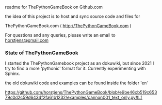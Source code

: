 readme for ThePythonGameBook on Github.com

the idea of this project is to host and sync source code and files for

ThePythonGameBook.com ( http://ThePythonGameBook.com ) 

For questions and any queries, please write an email to horstjens@gmail.com


### State of ThePythonGameBook
  
I started the ThePythonGamebook project as an dokuwiki, but since 2021 I try to find a more 'pythonic' format for it. Currently experimenting with Sphinx.

the old dokuwiki code and examples can be found inside the folder 'en'


https://github.com/horstjens/ThePythonGameBook/blob/e9be46cb519c65379c0d2c59d6434f2fa61b1232/examples/cannon001_text_only.py#L1
